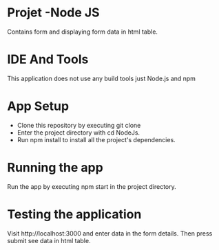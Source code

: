 # Projet -Node JS

Contains form and displaying form data in html table.

# IDE And Tools

This application does not use any build tools just Node.js and npm

# App Setup

* Clone this repository by executing git clone 
* Enter the project directory with cd NodeJs.
* Run npm install to install all the project's dependencies.

# Running the app
Run the app by executing npm start in the project directory.

# Testing the application

Visit http://localhost:3000 and enter data in the form details. Then press submit see data in html table.
